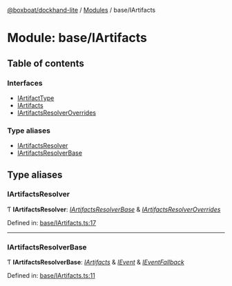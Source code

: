 [@boxboat/dockhand-lite](../README.md) / [Modules](../modules.md) / base/IArtifacts

# Module: base/IArtifacts

## Table of contents

### Interfaces

- [IArtifactType](../interfaces/base_iartifacts.iartifacttype.md)
- [IArtifacts](../interfaces/base_iartifacts.iartifacts.md)
- [IArtifactsResolverOverrides](../interfaces/base_iartifacts.iartifactsresolveroverrides.md)

### Type aliases

- [IArtifactsResolver](base_iartifacts.md#iartifactsresolver)
- [IArtifactsResolverBase](base_iartifacts.md#iartifactsresolverbase)

## Type aliases

### IArtifactsResolver

Ƭ **IArtifactsResolver**: [*IArtifactsResolverBase*](base_iartifacts.md#iartifactsresolverbase) & [*IArtifactsResolverOverrides*](../interfaces/base_iartifacts.iartifactsresolveroverrides.md)

Defined in: [base/IArtifacts.ts:17](https://github.com/boxboat/dockhand-lite/blob/cfc9e3a/src/spec/base/IArtifacts.ts#L17)

___

### IArtifactsResolverBase

Ƭ **IArtifactsResolverBase**: [*IArtifacts*](../interfaces/base_iartifacts.iartifacts.md) & [*IEvent*](../interfaces/base_ievent.ievent.md) & [*IEventFallback*](../interfaces/base_ievent.ieventfallback.md)

Defined in: [base/IArtifacts.ts:11](https://github.com/boxboat/dockhand-lite/blob/cfc9e3a/src/spec/base/IArtifacts.ts#L11)
